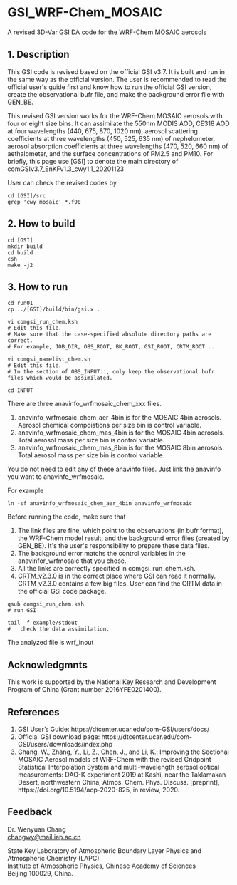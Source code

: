 # GSI_WRF-Chem_MOSAIC
A revised 3D-Var GSI DA code for the WRF-Chem MOSAIC aerosols

## 1. Description
This GSI code is revised based on the official GSI v3.7. It is built and run in the same way as the official version. The user is recommended to read the official user's guide first and  know how to run the official GSI version, create the observational bufr file, and make the background error file with GEN_BE.

This revised GSI version works for the WRF-Chem MOSAIC aerosols with four or eight size bins. It can assimilate the 550nm MODIS AOD, CE318 AOD at four wavelengths (440, 675, 870, 1020 nm), aerosol scattering coefficients at three wavelengths (450, 525, 635 nm) of nephelometer, aerosol absorption coefficients at three wavelengths (470, 520, 660 nm) of aethalometer, and the surface concentrations of PM2.5 and PM10. For briefly, this page use [GSI] to denote the main directory of comGSIv3.7_EnKFv1.3_cwy1.1_20201123

User can check the revised codes by
```
cd [GSI]/src
grep 'cwy mosaic' *.f90
```

## 2. How to build

```
cd [GSI]
mkdir build
cd build
csh
make -j2
```

## 3. How to run

```
cd run01
cp ../[GSI]/build/bin/gsi.x .

vi comgsi_run_chem.ksh
# Edit this file. 
# Make sure that the case-specified absolute directory paths are correct.
# For example, JOB_DIR, OBS_ROOT, BK_ROOT, GSI_ROOT, CRTM_ROOT ...

vi comgsi_namelist_chem.sh
# Edit this file. 
# In the section of OBS_INPUT::, only keep the observational bufr files which would be assimilated.

cd INPUT
```
There are three anavinfo_wrfmosaic_chem_xxx files.
<ol>
  <li>anavinfo_wrfmosaic_chem_aer_4bin is for the MOSAIC 4bin aerosols. Aerosol chemical compoistions per size bin is control variable.</li>
  <li>anavinfo_wrfmosaic_chem_mas_4bin is for the MOSAIC 4bin aerosols. Total aerosol mass per size bin is control variable.</li>
  <li>anavinfo_wrfmosaic_chem_mas_8bin is for the MOSAIC 8bin aerosols. Total aerosol mass per size bin is control variable.</li>
</ol>
You do not need to edit any of these anavinfo files. Just link the anavinfo you want to anavinfo_wrfmosaic.

For example

```
ln -sf anavinfo_wrfmosaic_chem_aer_4bin anavinfo_wrfmosaic
```
  
Before running the code, make sure that
<ol>
  <li>The link files are fine, which point to the observations (in bufr format), the WRF-Chem model result, and the background error files (created by GEN_BE). It's the user's responsibility to prepare these data files.</li>
  <li>The background error matchs the control variables in the anavinfor_wrfmosaic that you chose.</li>
  <li>All the links are correctly specified in comgsi_run_chem.ksh.</li>
  <li>CRTM_v2.3.0 is in the correct place where GSI can read it normally. CRTM_v2.3.0 contains a few big files. User can find the CRTM data in the official GSI code package.</li>
</ol>
  
```
qsub comgsi_run_chem.ksh
# run GSI

tail -f example/stdout
#   check the data assimilation. 
```
The analyzed file is wrf_inout

## Acknowledgmnts
This work is supported by the National Key Research and Development Program of China (Grant number 2016YFE0201400).

## References
<ol>
  <li>GSI User’s Guide: https://dtcenter.ucar.edu/com-GSI/users/docs/</li>
  <li>Official GSI download page: https://dtcenter.ucar.edu/com-GSI/users/downloads/index.php </li>
  <li>Chang, W., Zhang, Y., Li, Z., Chen, J., and Li, K.: Improving the Sectional MOSAIC Aerosol models of WRF-Chem with the revised Gridpoint Statistical Interpolation System and multi-wavelength aerosol optical measurements: DAO-K experiment 2019 at Kashi, near the Taklamakan Desert, northwestern China, Atmos. Chem. Phys. Discuss. [preprint], https://doi.org/10.5194/acp-2020-825, in review, 2020.</li>
</ol>

## Feedback
Dr. Wenyuan Chang  
changwy@mail.iap.ac.cn

State Key Laboratory of Atmospheric Boundary Layer Physics and Atmospheric Chemistry (LAPC)  
Institute of Atmospheric Physics, Chinese Academy of Sciences  
Beijing 100029, China.
